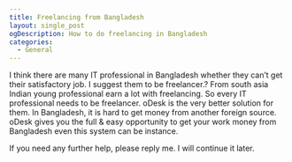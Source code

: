 ```yaml
---
title: Freelancing from Bangladesh
layout: single_post
ogDescription: How to do freelancing in Bangladesh
categories:
  - General
---
```


I think there are many IT professional in Bangladesh whether they can’t get their satisfactory job. I suggest them to be freelancer.? From south asia Indian young professional earn a lot with freelancing.
So every IT professional needs to be freelancer. oDesk is the very better solution for them. In Bangladesh, it is hard to get money from another foreign source. oDesk gives you the full & easy opportunity to get your work money from Bangladesh even this system can be instance.

If you need any further help, please reply me. I will continue it later.
